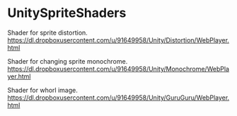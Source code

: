 # UnitySpriteShaders

Shader for sprite distortion.
https://dl.dropboxusercontent.com/u/91649958/Unity/Distortion/WebPlayer.html

Shader for changing sprite monochrome.
https://dl.dropboxusercontent.com/u/91649958/Unity/Monochrome/WebPlayer.html

Shader for whorl image.
https://dl.dropboxusercontent.com/u/91649958/Unity/GuruGuru/WebPlayer.html
